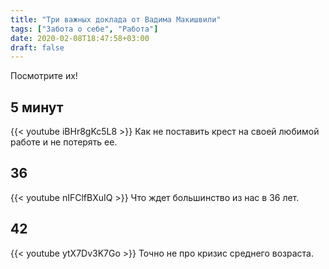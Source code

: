 ```yaml
---
title: "Три важных доклада от Вадима Макишвили"
tags: ["Забота о себе", "Работа"]
date: 2020-02-08T18:47:58+03:00
draft: false
---
```


Посмотрите их!
<!--more-->
## 5 минут

{{< youtube iBHr8gKc5L8 >}}
Как не поставить крест на своей любимой работе и не потерять ее.

## 36

{{< youtube nIFClfBXuIQ >}}
Что ждет большинство из нас в 36 лет.

## 42

{{< youtube ytX7Dv3K7Go >}}
Точно не про кризис среднего возраста.
